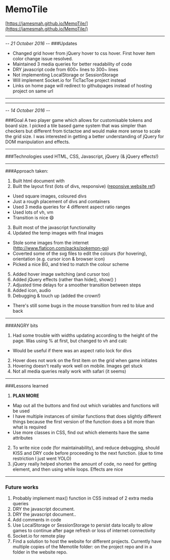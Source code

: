 # MemoTile
[https://jamesmah.github.io/MemoTile/](https://jamesmah.github.io/MemoTile/)

---

*-- 21 October 2016 --*
###Updates

* Changed grid hover from jQuery hover to css hover. First hover item color change issue resolved.
* Maintained 3 media queries for better readability of code
* DRY javascript code from 600+ lines to 300~ lines
* Not implementing LocalStorage or SessionStorage
* Will implement Socket.io for TicTacToe project instead
* Links on home page will redirect to githubpages instead of hosting project on same url

---

---

*-- 14 October 2016 --*

###Goal
A two player game which allows for customisable tokens and board size.
I picked a tile based game system that was simpler than checkers
but different from tictactoe and would make more sense to scale the grid size.
I was interested in getting a better understanding of jQuery for DOM manipulation and effects.

---

###Technologies used
HTML, CSS, Javascript, jQuery (& jQuery effects!)

---

###Approach taken:
1. Built html document with 
2. Built the layout first (lots of divs, responsive) ([reponsive website ref](http://games.cdn.famobi.com/html5games/0/1010-animals/7-2161a5/?fg_domain=play.famobi.com&fg_aid=A1000-1&fg_uid=6f19250d-f8f8-4bf0-9edc-b28ef81a86ec&fg_pid=4638e320-4444-4514-81c4-d80a8c662371&fg_beat=110#_ga=1.189308334.447018087.1476148857))
  * Used square images, coloured divs
  * Just a rough placement of divs and containers
  * Used 3 media queries for 4 different aspect ratio ranges
  * Used lots of vh, vm
  * Transition is nice :smile:
3. Built most of the javascript functionality
4. Updated the temp images with final images
  * Stole some images from the internet (http://www.flaticon.com/packs/pokemon-go)
  * Coverted some of the svg files to edit the colours (for hovering), orientation (e.g. cursor icon & browser icon)
  * Picked a nice BG, and tried to match the colour scheme
5. Added hover image switching (and cursor too)
6. Added jQuery effects (rather than hide(), show() )
7. Adjusted time delays for a smoother transition between steps
8. Added icon, audio
9. Debugging & touch up (added the crown!)
  * There's still some bugs in the mouse transition from red to blue and back

---

###ANGRY bits

1. Had some trouble with widths updating according to the height of the page. Was using % at first, but changed to vh and calc
* Would be useful if there was an aspect ratio lock for divs
2. Hover does not work on the first item on the grid when game initiates
3. Hovering doesn't really work well on mobile. Images get stuck
4. Not all media queries really work with safari (it seems)

---

###Lessons learned

1. **PLAN MORE**
  * Map out all the buttons and find out which variables and functions will be used
  * I have multiple instances of similar functions that does slightly different things because the first version of the function does a bit more than what is required
  * Use more classes in CSS, find out which elements have the same attributes
2. To write nice code (for maintainability), and reduce debugging, should KISS and DRY code before proceeding to the next function. (due to time restriction I just went YOLO)
3. jQuery really helped shorten the amount of code,
no need for getting element, and then using while loops. Effects are nice

---

### Future works

1. Probably implement max() function in CSS instead of 2 extra media queries
2. DRY the javascript document.
3. DRY the javascript document.. 
4. Add comments in code
5. Use LocalStorage or SessionStorage to persist data locally to allow games to continue after page refresh or loss of internet connectivity
6. Socket.io for remote play
7. Find a solution to host the website for different projects. Currently have multiple copies of the Memotile folder: on the project repo and in a folder in the website repo.

